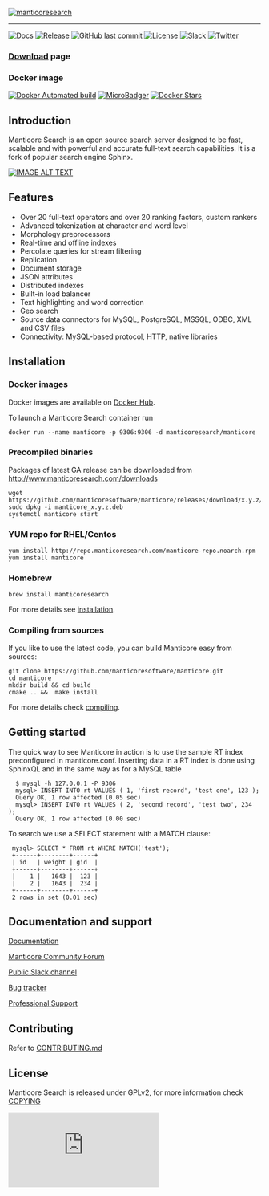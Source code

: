 [![manticoresearch](https://manticoresearch.com/wp-content/uploads/2018/03/manticoresearch.png)](https://manticoresearch.com)

-----------------

[![Docs](https://img.shields.io/badge/docs-latest-brightgreen.svg)](https://docs.manticoresearch.com/latest/html/)
[![Release](https://img.shields.io/github/release/manticoresoftware/manticore.svg)](https://github.com/manticoresoftware/manticore/releases)
[![GitHub last commit](https://img.shields.io/github/last-commit/manticoresoftware/manticore.svg)](https://github.com/manticoresoftware/manticore/commits/master)
[![License](https://img.shields.io/github/license/manticoresoftware/manticore.svg?maxAge=2592000)](https://github.com/adriannuta/manticore/blob/master/COPYING)
[![Slack][slack-badge]][slack-url]
[![Twitter](https://img.shields.io/twitter/follow/manticoresearch.svg?style=social&label=Follow)](https://twitter.com/manticoresearch)


### [Download](http://bit.ly/2Q9uGj4) page

### Docker image

[![Docker Automated build](https://img.shields.io/docker/automated/manticoresearch/manticore.svg)](https://dockr.ly/33biV0U)
[![MicroBadger](https://images.microbadger.com/badges/image/manticoresearch/manticore.svg)](https://microbadger.com/images/manticoresearch/manticore)
[![Docker Stars](https://img.shields.io/docker/stars/manticoresearch/manticore.svg)](https://dockr.ly/33biV0U)

## Introduction

Manticore Search is an open source search server designed to be fast, scalable and with powerful and accurate full-text search capabilities. It is a fork of popular search engine Sphinx.

[![IMAGE ALT TEXT](http://img.youtube.com/vi/-5lB6_L28gw/0.jpg)](http://www.youtube.com/watch?v=-5lB6_L28gw "Introduction to Manticore Search")

## Features
* Over 20 full-text operators and over 20 ranking factors, custom rankers
* Advanced tokenization at character and word level
* Morphology preprocessors
* Real-time and offline indexes
* Percolate queries for stream filtering
* Replication
* Document storage
* JSON attributes
* Distributed indexes
* Built-in load balancer
* Text highlighting and word correction
* Geo search
* Source data connectors for MySQL, PostgreSQL, MSSQL, ODBC, XML and CSV files
* Connectivity: MySQL-based protocol, HTTP, native libraries


## Installation

### Docker images
Docker images are available on [Docker Hub](https://dockr.ly/33biV0U).

To launch a Manticore Search container run

    docker run --name manticore -p 9306:9306 -d manticoresearch/manticore

### Precompiled binaries
Packages of latest GA release can be downloaded from http://www.manticoresearch.com/downloads

```
wget https://github.com/manticoresoftware/manticore/releases/download/x.y.z/manticore_z.y.z.deb
sudo dpkg -i manticore_x.y.z.deb
systemctl manticore start
```

### YUM repo for RHEL/Centos
```
yum install http://repo.manticoresearch.com/manticore-repo.noarch.rpm
yum install manticore
```

### Homebrew
```
brew install manticoresearch
```

For more details see [installation](https://docs.manticoresearch.com/latest/html/installation.html#installation).

### Compiling from sources
If you like to use the latest code, you can build Manticore easy from sources:

```
git clone https://github.com/manticoresoftware/manticore.git
cd manticore
mkdir build && cd build
cmake .. &&  make install
```

For more details check [compiling](https://docs.manticoresearch.com/latest/html/installation.html#compiling-manticore-from-source). 
## Getting started
 The quick way to see Manticore in action is to use the sample RT index preconfigured in manticore.conf.
 Inserting data in a RT index is done using SphinxQL and in the same way as for a MySQL table
 
      $ mysql -h 127.0.0.1 -P 9306
      mysql> INSERT INTO rt VALUES ( 1, 'first record', 'test one', 123 );
      Query OK, 1 row affected (0.05 sec)
      mysql> INSERT INTO rt VALUES ( 2, 'second record', 'test two', 234 );
      Query OK, 1 row affected (0.00 sec)
 To search we use a SELECT statement with a MATCH clause:
 
     mysql> SELECT * FROM rt WHERE MATCH('test');
     +------+--------+------+
     | id   | weight | gid  |
     +------+--------+------+
     |    1 |   1643 |  123 |
     |    2 |   1643 |  234 |
     +------+--------+------+
     2 rows in set (0.01 sec)
    
## Documentation and support

[Documentation](https://docs.manticoresearch.com)

[Manticore Community Forum](http://forum.manticoresearch.com/)

[Public Slack channel](http://slack.manticoresearch.com/)

[Bug tracker](https://github.com/manticoresoftware/manticore/issues)

[Professional Support](https://manticoresearch.com/professional-support/)

## Contributing
Refer to  [CONTRIBUTING.md](https://github.com/manticoresoftware/manticore/blob/master/CONTRIBUTING.md)

## License
Manticore Search is released under GPLv2, for more information check [COPYING](https://github.com/manticoresoftware/manticore/blob/master/COPYING)

[![Analytics](https://ga-beacon.appspot.com/UA-114439919-1/manticoresoftware/manticore/README.md?pixel&useReferer)](https://github.com/manticoresoftware/manticore)

[slack-url]: https://slack.manticoresearch.com/
[slack-badge]:  https://img.shields.io/badge/Slack-join%20chat-green.svg
